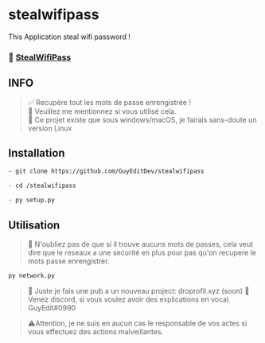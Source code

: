 # stealwifipass
This Application steal wifi password !

### 🥴 [StealWifiPass](https://github.com/GuyEditDev/stealwifipass)

## INFO

> ✅ Recupère tout les mots de passe enrengistrée !<br/>
> 🎥 Veuillez me mentionnez si vous utilisé cela.<br/>
> 📍 Ce projet existe que sous windows/macOS, je fairais sans-doute un version Linux

## Installation

```sh
- git clone https://github.com/GuyEditDev/stealwifipass

- cd /stealwifipass

- py setup.py
```

## Utilisation

> 🦄 N'oubliez pas de que si il trouve aucuns mots de passes, cela veut dire que le reseaux a une securité en plus pour pas qu'on recupere le mots passe enrengistrer.
```sh
py network.py
```

> 🔗 Juste je fais une pub a un nouveau project: droprofil.xyz (soon)
> 📧 Venez discord, si vous voulez avoir des explications en vocal. GuyEdit#0990


> ⚠️Attention, je ne suis en aucun cas le responsable de vos actes si vous effectuez des actions malveillantes. 
